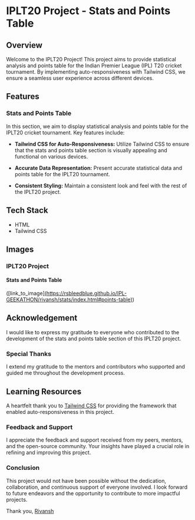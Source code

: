 # IPLT20 Project - Stats and Points Table

## Overview

Welcome to the IPLT20 Project! This project aims to provide statistical analysis and points table for the Indian Premier League (IPL) T20 cricket tournament. By implementing auto-responsiveness with Tailwind CSS, we ensure a seamless user experience across different devices.

## Features

### Stats and Points Table

In this section, we aim to display statistical analysis and points table for the IPLT20 cricket tournament. Key features include:

- **Tailwind CSS for Auto-Responsiveness:** Utilize Tailwind CSS to ensure that the stats and points table section is visually appealing and functional on various devices.

- **Accurate Data Representation:** Present accurate statistical data and points table for the IPLT20 tournament.

- **Consistent Styling:** Maintain a consistent look and feel with the rest of the IPLT20 project.

## Tech Stack

- HTML
- Tailwind CSS

## Images

### IPLT20 Project

#### Stats and Points Table
([link_to_image][(https://rsbleedblue.github.io/IPL-GEEKATHON/rivansh/stats/index.html#points-table)](https://rsbleedblue.github.io/IPL-GEEKATHON/))

## Acknowledgement

I would like to express my gratitude to everyone who contributed to the development of the stats and points table section of this IPLT20 project.


### Special Thanks

I extend my gratitude to the mentors and contributors who supported and guided me throughout the development process.

## Learning Resources

A heartfelt thank you to [Tailwind CSS](https://tailwindcss.com/) for providing the framework that enabled auto-responsiveness in this project.

### Feedback and Support

I appreciate the feedback and support received from my peers, mentors, and the open-source community. Your insights have played a crucial role in refining and improving this project.

### Conclusion

This project would not have been possible without the dedication, collaboration, and continuous support of everyone involved. I look forward to future endeavors and the opportunity to contribute to more impactful projects.

Thank you, 
[Rivansh](mailto:rivansh63@gmail.com)
